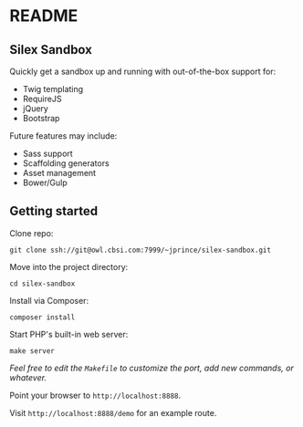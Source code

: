 README
======

Silex Sandbox
------------------------------

Quickly get a sandbox up and running with out-of-the-box support for:

* Twig templating
* RequireJS
* jQuery
* Bootstrap

Future features may include:

* Sass support
* Scaffolding generators
* Asset management
* Bower/Gulp

Getting started
---------------

Clone repo:

    git clone ssh://git@owl.cbsi.com:7999/~jprince/silex-sandbox.git

Move into the project directory:

    cd silex-sandbox

Install via Composer:

    composer install

Start PHP's built-in web server:

    make server

_Feel free to edit the ```Makefile``` to customize the port, add new commands, or whatever._

Point your browser to ```http://localhost:8888```.

Visit ```http://localhost:8888/demo``` for an example route.